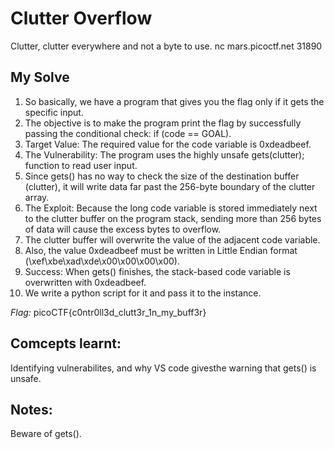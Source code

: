 # Clutter Overflow
Clutter, clutter everywhere and not a byte to use.
nc mars.picoctf.net 31890

## My Solve
1) So basically, we have a program that gives you the flag only if it gets the specific input.
2) The objective is to make the program print the flag by successfully passing the conditional check: if (code == GOAL).
3) Target Value: The required value for the code variable is 0xdeadbeef.
4) The Vulnerability: The program uses the highly unsafe gets(clutter); function to read user input.
5) Since gets() has no way to check the size of the destination buffer (clutter), it will write data far past the 256-byte boundary of the clutter array.
6) The Exploit: Because the long code variable is stored immediately next to the clutter buffer on the program stack, sending more than 256 bytes of data will cause the excess bytes to overflow.
7) The clutter buffer will overwrite the value of the adjacent code variable.
8) Also, the value 0xdeadbeef must be written in Little Endian format (\xef\xbe\xad\xde\x00\x00\x00\x00).
9) Success: When gets() finishes, the stack-based code variable is overwritten with 0xdeadbeef.
10) We write a python script for it and pass it to the instance.

*Flag:* picoCTF{c0ntr0ll3d_clutt3r_1n_my_buff3r}

## Comcepts learnt:
Identifying vulnerabilites, and why VS code givesthe warning that gets() is unsafe.

## Notes:
Beware of gets().


